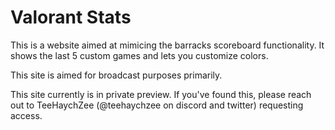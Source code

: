 # Valorant Stats

This is a website aimed at mimicing the barracks scoreboard functionality. It shows the last 5 custom games and lets you customize colors.

This site is aimed for broadcast purposes primarily. 

This site currently is in private preview. If you've found this, please reach out to TeeHaychZee (@teehaychzee on discord and twitter) requesting access. 
